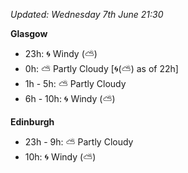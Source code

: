 *Updated: Wednesday 7th June 21:30*

**Glasgow**

* 23h: :cyclone: Windy (:partly_sunny:)
* 0h: :partly_sunny: Partly Cloudy [:cyclone:(:partly_sunny:) as of 22h]
* 1h - 5h: :partly_sunny: Partly Cloudy
* 6h - 10h: :cyclone: Windy (:partly_sunny:)

**Edinburgh**

* 23h - 9h: :partly_sunny: Partly Cloudy
* 10h: :cyclone: Windy (:partly_sunny:)

